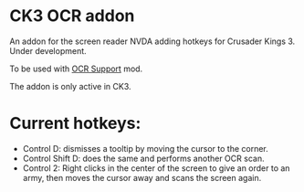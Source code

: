 # CK3 OCR addon

An addon for the screen reader NVDA adding hotkeys for Crusader Kings 3. Under development.

To be used with [OCR Support](https://github.com/Agamidae/CK3-OCR/wiki) mod.

The addon is only active in CK3.

# Current hotkeys:

* Control D: dismisses a tooltip by moving the cursor to the corner.
* Control Shift D: does the same and performs another OCR scan.
* Control 2: Right clicks in the center of the screen to give an order to an army, then moves the cursor away and scans the screen again.
